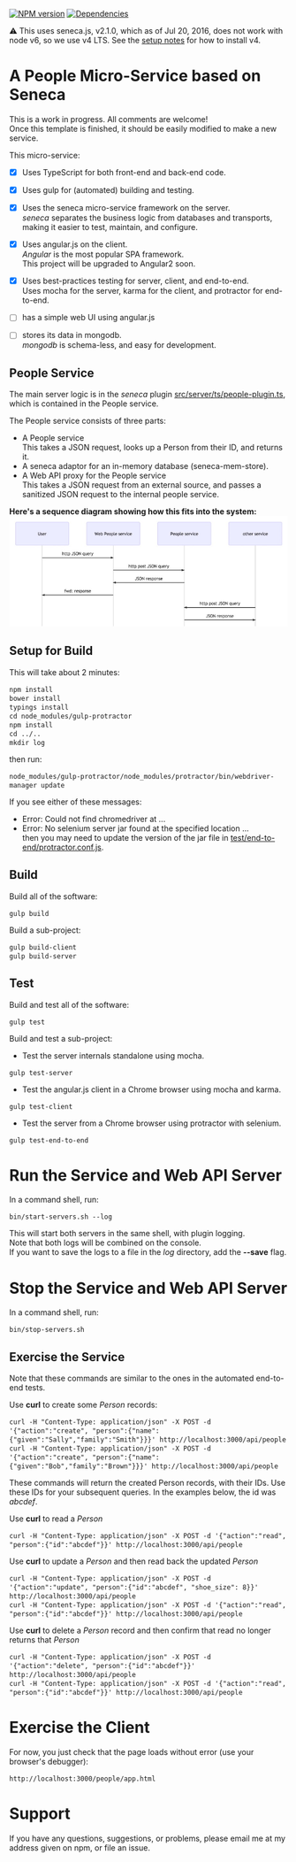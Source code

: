 [![NPM version](http://img.shields.io/npm/v/people-service.svg)](https://www.npmjs.org/package/people-service)
[![Dependencies](https://david-dm.org/psnider/people-service.svg)](https://www.npmjs.org/package/people-service)

:warning: This uses seneca.js, v2.1.0, which as of Jul 20, 2016, does not work with node v6, so we use v4 LTS.
See the [setup notes](https://github.com/psnider/setup-mean-ts#install-nodejs-and-npm) for how to install v4.



# A People Micro-Service based on Seneca

This is a work in progress. All comments are welcome!  
Once this template is finished,
it should be easily modified to make a new service.

This micro-service:
- [x] Uses TypeScript for both front-end and back-end code.  
- [x] Uses gulp for (automated) building and testing.  
- [x] Uses the seneca micro-service framework on the server.  
*seneca* separates the business logic from databases and transports,
making it easier to test, maintain, and configure.
- [x] Uses angular.js on the client.  
*Angular* is the most popular SPA framework.  
This project will be upgraded to Angular2 soon.
- [x] Uses best-practices testing for server, client, and end-to-end.  
Uses mocha for the server, karma for the client, and protractor for end-to-end.
- [ ] has a simple web UI using angular.js
- [ ] stores its data in mongodb.  
*mongodb* is schema-less, and easy for development.


## People Service

The main server logic is in the *seneca* plugin [src/server/ts/people-plugin.ts](src/server/ts/people-plugin.ts), which is contained in the People service.

The People service consists of three parts:  
- A People service  
This takes a JSON request, looks up a Person from their ID, and returns it.
- A seneca adaptor for an in-memory database (seneca-mem-store).
- A Web API proxy for the People service  
This takes a JSON request from an external source, and passes a sanitized JSON request to the internal people service.

**Here's a sequence diagram showing how this fits into the system:**
![Sequence Diagram](doc/sequence_diagram.jpg)

## Setup for Build
This will take about 2 minutes:
```
npm install
bower install
typings install
cd node_modules/gulp-protractor
npm install
cd ../..
mkdir log
```

then run:  
```
node_modules/gulp-protractor/node_modules/protractor/bin/webdriver-manager update
```
If you see either of these messages:  
- Error: Could not find chromedriver at ...
- Error: No selenium server jar found at the specified location ...  
then you may need to update the version of the jar file in [test/end-to-end/protractor.conf.js](test/end-to-end/protractor.conf.js).


## Build
Build all of the software:  
```
gulp build
```

Build a sub-project:  
```
gulp build-client
gulp build-server
```

## Test
Build and test all of the software:  
```
gulp test
```

Build and test a sub-project:  
- Test the server internals standalone using mocha.  
```
gulp test-server
```  
- Test the angular.js client in a Chrome browser using mocha and karma.  
```
gulp test-client
```  
- Test the server from a Chrome browser using protractor with selenium.  
```
gulp test-end-to-end
```  


# Run the Service and Web API Server
In a command shell, run:
```
bin/start-servers.sh --log
```
This will start both servers in the same shell, with plugin logging.  
Note that both logs will be combined on the console.  
If you want to save the logs to a file in the *log* directory, add the **--save** flag.

# Stop the Service and Web API Server
In a command shell, run:
```
bin/stop-servers.sh
```

## Exercise the Service

Note that these commands are similar to the ones in the automated end-to-end tests.

Use **curl** to create some *Person* records:
```
curl -H "Content-Type: application/json" -X POST -d '{"action":"create", "person":{"name":{"given":"Sally","family":"Smith"}}}' http://localhost:3000/api/people
curl -H "Content-Type: application/json" -X POST -d '{"action":"create", "person":{"name":{"given":"Bob","family":"Brown"}}}' http://localhost:3000/api/people
```
These commands will return the created Person records, with their IDs.
Use these IDs for your subsequent queries. In the examples below, the id was *abcdef*.

Use **curl** to read a *Person*
```
curl -H "Content-Type: application/json" -X POST -d '{"action":"read", "person":{"id":"abcdef"}}' http://localhost:3000/api/people
```

Use **curl** to update a *Person* and then read back the updated *Person*
```
curl -H "Content-Type: application/json" -X POST -d '{"action":"update", "person":{"id":"abcdef", "shoe_size": 8}}' http://localhost:3000/api/people
curl -H "Content-Type: application/json" -X POST -d '{"action":"read", "person":{"id":"abcdef"}}' http://localhost:3000/api/people
```


Use **curl** to delete a *Person* record and then confirm that read no longer returns that *Person*
```
curl -H "Content-Type: application/json" -X POST -d '{"action":"delete", "person":{"id":"abcdef"}}' http://localhost:3000/api/people
curl -H "Content-Type: application/json" -X POST -d '{"action":"read", "person":{"id":"abcdef"}}' http://localhost:3000/api/people
```

# Exercise the Client
For now, you just check that the page loads without error (use your browser's debugger):
```
http://localhost:3000/people/app.html
```
# Support
If you have any questions, suggestions, or problems,
please email me at my address given on npm, or file an issue.
